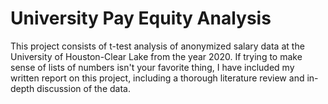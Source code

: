 # University Pay Equity Analysis
This project consists of t-test analysis of anonymized salary data at the University of Houston-Clear Lake from the year 2020.
If trying to make sense of lists of numbers isn't your favorite thing, I have included my written report on this project, including a thorough literature review and in-depth discussion of the data.

